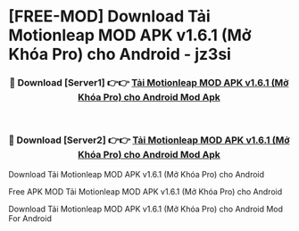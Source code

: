 # [FREE-MOD] Download Tải Motionleap MOD APK v1.6.1 (Mở Khóa Pro) cho Android - jz3si


<div align="center">
<h3>🔴 Download [Server1] 👉👉 <a href="https://apk-comot.site?title=Tải_Motionleap_MOD_APK_v1.6.1_(Mở_Khóa_Pro)_cho_Android">Tải Motionleap MOD APK v1.6.1 (Mở Khóa Pro) cho Android Mod Apk</a></h3><br>

<h3>🔴 Download [Server2] 👉👉 <a href="https://apk-comot.site?title=Tải_Motionleap_MOD_APK_v1.6.1_(Mở_Khóa_Pro)_cho_Android">Tải Motionleap MOD APK v1.6.1 (Mở Khóa Pro) cho Android Mod Apk</a></h3>
</div>



Download Tải Motionleap MOD APK v1.6.1 (Mở Khóa Pro) cho Android 

Free APK MOD Tải Motionleap MOD APK v1.6.1 (Mở Khóa Pro) cho Android 

Download Tải Motionleap MOD APK v1.6.1 (Mở Khóa Pro) cho Android Mod For Android
